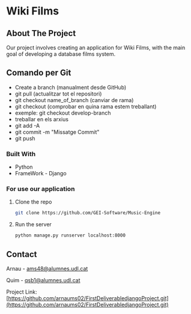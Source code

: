 # Wiki Films

## About The Project
Our project involves creating an application for Wiki Films, with the main goal of developing a database films system.

## Comando per Git
* Create a branch (manualment desde GitHub)
* git pull (actualitzar tot el repositori)
* git checkout name_of_branch (canviar de rama)
* git checkout (comprobar en quina rama estem treballant)
* exemple: git checkout develop-branch
* treballar en els arxius
* git add -A
* git commit -m "Missatge Commit"
* git push

### Built With
* Python
* FrameWork - Django

### For use our application

1. Clone the repo
   ```sh
   git clone https://github.com/GEI-Software/Music-Engine
   ```
2. Run the server
   ```sh
   python manage.py runserver localhost:8000
   ```

## Contact

Arnau - ams48@alumnes.udl.cat

Quim - qsb1@alumnes.udl.cat

Project Link: [https://github.com/arnaums02/FirstDeliverabledjangoProject.git](https://github.com/arnaums02/FirstDeliverabledjangoProject.git)
